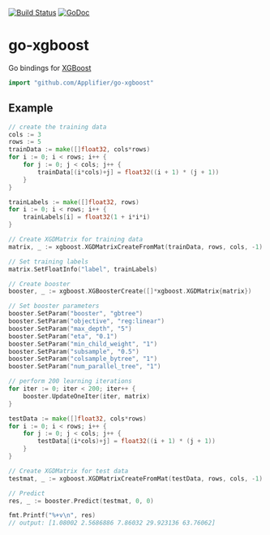[![Build Status](https://travis-ci.org/Applifier/go-xgboost.svg?branch=master)](https://travis-ci.org/Applifier/go-xgboost)
[![GoDoc](https://godoc.org/github.com/Applifier/go-xgboost?status.svg)](http://godoc.org/github.com/Applifier/go-xgboost)


# go-xgboost

Go bindings for [XGBoost](https://github.com/dmlc/xgboost)

```go
import "github.com/Applifier/go-xgboost"
```

## Example

```go
// create the training data
cols := 3
rows := 5
trainData := make([]float32, cols*rows)
for i := 0; i < rows; i++ {
    for j := 0; j < cols; j++ {
        trainData[(i*cols)+j] = float32((i + 1) * (j + 1))
    }
}

trainLabels := make([]float32, rows)
for i := 0; i < rows; i++ {
    trainLabels[i] = float32(1 + i*i*i)
}

// Create XGDMatrix for training data
matrix, _ := xgboost.XGDMatrixCreateFromMat(trainData, rows, cols, -1)

// Set training labels
matrix.SetFloatInfo("label", trainLabels)

// Create booster
booster, _ := xgboost.XGBoosterCreate([]*xgboost.XGDMatrix{matrix})

// Set booster parameters
booster.SetParam("booster", "gbtree")
booster.SetParam("objective", "reg:linear")
booster.SetParam("max_depth", "5")
booster.SetParam("eta", "0.1")
booster.SetParam("min_child_weight", "1")
booster.SetParam("subsample", "0.5")
booster.SetParam("colsample_bytree", "1")
booster.SetParam("num_parallel_tree", "1")

// perform 200 learning iterations
for iter := 0; iter < 200; iter++ {
    booster.UpdateOneIter(iter, matrix)
}

testData := make([]float32, cols*rows)
for i := 0; i < rows; i++ {
    for j := 0; j < cols; j++ {
        testData[(i*cols)+j] = float32((i + 1) * (j + 1))
    }
}

// Create XGDMatrix for test data
testmat, _ := xgboost.XGDMatrixCreateFromMat(testData, rows, cols, -1)

// Predict
res, _ := booster.Predict(testmat, 0, 0)

fmt.Printf("%+v\n", res)
// output: [1.08002 2.5686886 7.86032 29.923136 63.76062]
```
